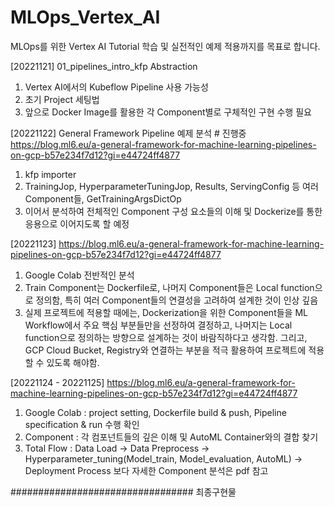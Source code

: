 # MLOps_Vertex_AI
MLOps를 위한 Vertex AI Tutorial 학습 및 실전적인 예제 적용까지를 목표로 합니다.

[20221121]
01_pipelines_intro_kfp Abstraction

1. Vertex AI에서의 Kubeflow Pipeline 사용 가능성
2. 초기 Project 세팅법
3. 앞으로 Docker Image를 활용한 각 Component별로 구체적인 구현 수행 필요


[20221122]
General Framework Pipeline 예제 분석 # 진행중
https://blog.ml6.eu/a-general-framework-for-machine-learning-pipelines-on-gcp-b57e234f7d12?gi=e44724ff4877

1. kfp importer
2. TrainingJop, HyperparameterTuningJop, Results, ServingConfig 등 여러 Component들, GetTrainingArgsDictOp
3. 이어서 분석하여 전체적인 Component 구성 요소들의 이해 및 Dockerize를 통한 응용으로 이어지도록 할 예정

[20221123]
https://blog.ml6.eu/a-general-framework-for-machine-learning-pipelines-on-gcp-b57e234f7d12?gi=e44724ff4877

1. Google Colab 전반적인 분석
2. Train Component는 Dockerfile로, 나머지 Component들은 Local function으로 정의함, 특히 여러 Component들의 연결성을 고려하여 설계한 것이 인상 깊음
3. 실제 프로젝트에 적용할 때에는, Dockerization을 위한 Component들을 ML Workflow에서 주요 핵심 부분들만을 선정하여 결정하고, 나머지는 Local function으로 정의하는 방향으로 설계하는 것이 바람직하다고 생각함. 그리고, GCP Cloud Bucket, Registry와 연결하는 부분을 적극 활용하여 프로젝트에 적용할 수 있도록 해야함.

[20221124 - 20221125]
https://blog.ml6.eu/a-general-framework-for-machine-learning-pipelines-on-gcp-b57e234f7d12?gi=e44724ff4877

1. Google Colab : project setting, Dockerfile build & push, Pipeline specification & run 수행 확인
2. Component : 각 컴포넌트들의 깊은 이해 및 AutoML Container와의 결합 찾기
3. Total Flow : Data Load -> Data Preprocess -> Hyperparameter_tuning(Model_train, Model_evaluation, AutoML) -> Deployment Process
보다 자세한 Component 분석은 pdf 참고

#################################
최종구현물
